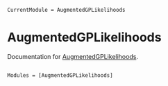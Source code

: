 ```@meta
CurrentModule = AugmentedGPLikelihoods
```

# AugmentedGPLikelihoods

Documentation for [AugmentedGPLikelihoods](https://github.com/theogf/AugmentedGPLikelihoods.jl).

```@index
```

```@autodocs
Modules = [AugmentedGPLikelihoods]
```
